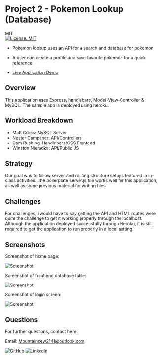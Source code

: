 # Project 2 - Pokemon Lookup (Database)

MIT<br>[![License: MIT](https://img.shields.io/badge/License-MIT-yellow.svg)](https://opensource.org/licenses/MIT)

* Pokemon lookup uses an API for a search and database for pokemon
* A user can create a profile and save favorite pokemon for a quick reference

* [Live Application Demo](https://thepokemonproject.herokuapp.com/)

## Overview

This application uses Express, handlebars, Model-View-Controller & MySQL.
The sample app is deployed using heroku.

## Workload Breakdown

* Matt Cross: MySQL Server 
* Nester Campaner: API/Controllers
* Cam Rushing: Handlebars/CSS Frontend
* Winston Nieradka: API/Public JS

## Strategy

Our goal was to follow server and routing structure setups featured in in-class activities. The boilerplate server.js file works well for this application, as well as some previous material for writing files.

## Challenges

For challenges, i would have to say getting the API and HTML routes were quite the challenge to get it working properly through the localhost. Although the application deployed successfully through Heroku, it is still required to get the application to run properly in a local setting. 

## Screenshots

Screenshot of home page:

![Screenshot]()

Screenshot of front end database table:

![Screenshot]()

Screenshot of login screen:

![Screenshot]()

## Questions

For further questions, contact here:

Email: Mountaindew2141@outlook.com
 
 [![GitHub](https://img.shields.io/badge/My%20GitHub-Click%20Me!-blueviolet?style=plastic&logo=GitHub)](https://github.com/MattCross01) 
 [![LinkedIn](https://img.shields.io/badge/My%20LinkedIn-Click%20Me!-grey?style=plastic&logo=LinkedIn&labelColor=blue)](https://www.linkedin.com/in/matthew-cross-604a98203/)
